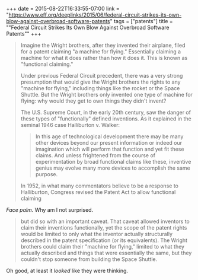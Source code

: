 +++
date = 2015-08-22T16:33:55-07:00
link = "https://www.eff.org/deeplinks/2015/06/federal-circuit-strikes-its-own-blow-against-overbroad-software-patents"
tags = ["patents"]
title = "\"Federal Circuit Strikes Its Own Blow Against Overbroad Software Patents\""
+++

>Imagine the Wright brothers, after they invented their airplane, filed for a patent claiming "a machine for flying." Essentially claiming a machine for what it does rather than how it does it. This is known as "functional claiming."
>
>Under previous Federal Circuit precedent, there was a very strong presumption that would give the Wright brothers the rights to any "machine for flying," including things like the rocket or the Space Shuttle. But the Wright brothers only invented one type of machine for flying: why would they get to own things they didn't invent?
>
>The U.S. Supreme Court, in the early 20th century, saw the danger of these types of "functionally" defined inventions. As it explained in the seminal 1946 case Halliburton v. Walker:
>
>> In this age of technological development there may be many other devices beyond our present information or indeed our imagination which will perform that function and yet fit these claims. And unless frightened from the course of experimentation by broad functional claims like these, inventive genius may evolve many more devices to accomplish the same purpose.
>
>In 1952, in what many commentators believe to be a response to Halliburton, Congress revised the Patent Act to allow functional claiming

*Face palm.* Why am I not surprised.

>but did so with an important caveat. That caveat allowed inventors to claim their inventions functionally, yet the scope of the patent rights would be limited to only what the inventor actually structurally described in the patent specification (or its equivalents). The Wright brothers could claim their "machine for flying," limited to what they actually described and things that were essentially the same, but they couldn't stop someone from building the Space Shuttle.

Oh good, at least it *looked* like they were thinking.

